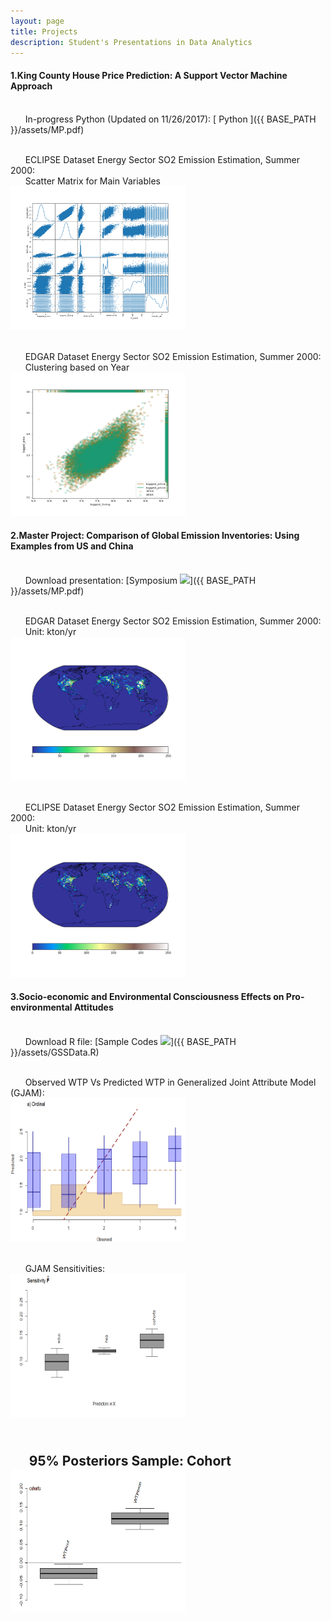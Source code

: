 ```yaml
---
layout: page
title: Projects
description: Student's Presentations in Data Analytics
---
```


#### 1.King County House Price Prediction: A Support Vector Machine Approach
<br/>&nbsp; &nbsp; &nbsp; In-progress Python (Updated on 11/26/2017): 
[ Python ]({{ BASE_PATH }}/assets/MP.pdf)

<br/>&nbsp; &nbsp; &nbsp; ECLIPSE Dataset Energy Sector SO2 Emission Estimation, Summer 2000:<br/>
&nbsp; &nbsp; &nbsp; Scatter Matrix for Main Variables
<br/><img src="assets/ScatterMatrix_main.png" alt="R/A1" style="width:280px;height:230px;">
&nbsp; &nbsp; &nbsp; 

<br/>&nbsp; &nbsp; &nbsp; EDGAR Dataset Energy Sector SO2 Emission Estimation, Summer 2000:<br/>
&nbsp; &nbsp; &nbsp; Clustering based on Year
<br/><img src="assets/logged_price ~ logged_living over year.png" alt="R/A1" style="width:280px;height:230px;">

#### 2.Master Project: Comparison of Global Emission Inventories: Using Examples from US and China
<br/>&nbsp; &nbsp; &nbsp; Download presentation:
[Symposium ![](icons16/pdf-icon.png)]({{ BASE_PATH }}/assets/MP.pdf)

<br/>&nbsp; &nbsp; &nbsp; EDGAR Dataset Energy Sector SO2 Emission Estimation, Summer 2000:<br/>
&nbsp; &nbsp; &nbsp; Unit: kton/yr
<br/><img src="Edgar2000ENESO2.png" alt="R/A1" style="width:280px;height:230px;">

<br/>&nbsp; &nbsp; &nbsp; ECLIPSE Dataset Energy Sector SO2 Emission Estimation, Summer 2000:<br/>
&nbsp; &nbsp; &nbsp; Unit: kton/yr
<br/><img src="ECLIPSE2000ENESO2.png" alt="R/A1" style="width:280px;height:230px;">
&nbsp; &nbsp; &nbsp; 



#### 3.Socio-economic and Environmental Consciousness Effects on Pro-environmental Attitudes
<br/>&nbsp; &nbsp; &nbsp; Download R file:
[Sample Codes ![](icons16/R-icon.png)]({{ BASE_PATH }}/assets/GSSData.R)
&nbsp; &nbsp; &nbsp; 

<br/>&nbsp; &nbsp; &nbsp; Observed WTP Vs Predicted WTP in Generalized Joint Attribute Model (GJAM):
<br/><img src="ObVsPr.png" alt="R/A1" style="width:280px;height:230px;">

<br/>&nbsp; &nbsp; &nbsp; GJAM Sensitivities:
<br/><img src="Sensitivity.png" alt="R/A1" style="width:280px;height:230px;">

<br/>&nbsp; &nbsp; &nbsp; 95% Posteriors Sample: Cohort
<br/><img src="PosteriorCohort.png" alt="R/A1" style="width:280px;height:230px;">
---
